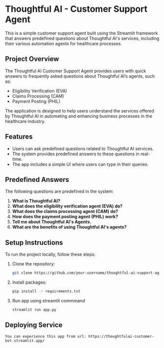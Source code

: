 # Thoughtful AI - Customer Support Agent

This is a simple customer support agent built using the Streamlit framework that answers predefined questions about Thoughtful AI's services, including their various automation agents for healthcare processes.

## Project Overview

The Thoughtful AI Customer Support Agent provides users with quick answers to frequently asked questions about Thoughtful AI’s agents, such as:
- Eligibility Verification (EVA)
- Claims Processing (CAM)
- Payment Posting (PHIL)

The application is designed to help users understand the services offered by Thoughtful AI in automating and enhancing business processes in the healthcare industry.

## Features

- Users can ask predefined questions related to Thoughtful AI services.
- The system provides predefined answers to these questions in real-time.
- The app includes a simple UI where users can type in their queries.

## Predefined Answers

The following questions are predefined in the system:
1. **What is Thoughtful AI?**
2. **What does the eligibility verification agent (EVA) do?**
3. **What does the claims processing agent (CAM) do?**
4. **How does the payment posting agent (PHIL) work?**
5. **Tell me about Thoughtful AI's Agents.**
6. **What are the benefits of using Thoughtful AI's agents?**

## Setup Instructions

To run the project locally, follow these steps:

1. Clone the repository:
   ```bash
   git clone https://github.com/your-username/thoughtful-ai-support-agent.git

2. Install packages:
    ```bash
    pip install -r requirements.txt

3. Run app using streamlit commmand
    ```bash
    streamlit run app.py

## Deploying Service
    You can experience this app from url: https://thoughtfulai-customer-bot.streamlit.app/